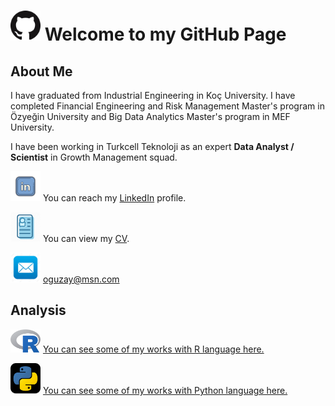 # <img src="GitHub.png" width="48"> Welcome to my GitHub Page

## About Me

I have graduated from Industrial Engineering in Koç University. I have completed Financial Engineering and Risk Management Master's program in Özyeğin University and Big Data Analytics Master's program in MEF University.

I have been working in Turkcell Teknoloji as an expert **Data Analyst / Scientist** in Growth Management squad.

<img src="linkedin.png" width="48"> You can reach my [LinkedIn](https://www.linkedin.com/in/oguz-ay/) profile.

<img src="cv.png" width="48"> You can view my [CV](oguz_cv.pdf).

<img src="mail.jpg" width="48"> oguzay@msn.com



## Analysis

<img src="r.png" width="48"> [You can see some of my works with R language here.](https://oguzayy.github.io/r/)

<img src="python.png" width="48"> [You can see some of my works with Python language here.](https://oguzayy.github.io/python/)

